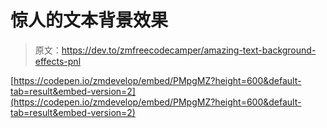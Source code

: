 # 惊人的文本背景效果

> 原文：<https://dev.to/zmfreecodecamper/amazing-text-background-effects-pnl>

[https://codepen.io/zmdevelop/embed/PMpgMZ?height=600&default-tab=result&embed-version=2](https://codepen.io/zmdevelop/embed/PMpgMZ?height=600&default-tab=result&embed-version=2)